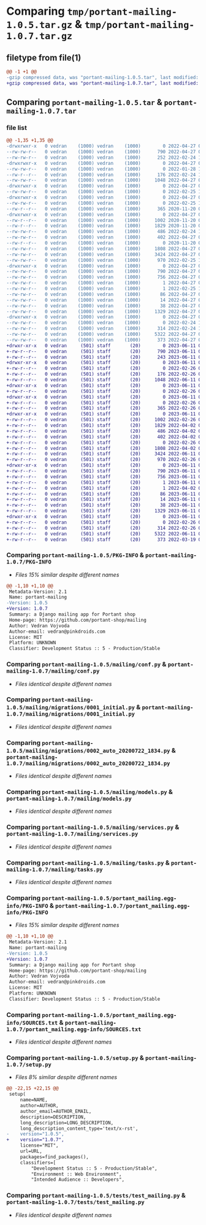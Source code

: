 # Comparing `tmp/portant-mailing-1.0.5.tar.gz` & `tmp/portant-mailing-1.0.7.tar.gz`

## filetype from file(1)

```diff
@@ -1 +1 @@
-gzip compressed data, was "portant-mailing-1.0.5.tar", last modified: Wed Apr 27 09:59:13 2022, max compression
+gzip compressed data, was "portant-mailing-1.0.7.tar", last modified: Sun Jun 11 02:06:42 2023, max compression
```

## Comparing `portant-mailing-1.0.5.tar` & `portant-mailing-1.0.7.tar`

### file list

```diff
@@ -1,35 +1,35 @@
-drwxrwxr-x   0 vedran    (1000) vedran    (1000)        0 2022-04-27 09:59:13.406265 portant-mailing-1.0.5/
--rw-rw-r--   0 vedran    (1000) vedran    (1000)      790 2022-04-27 09:59:13.406265 portant-mailing-1.0.5/PKG-INFO
--rw-rw-r--   0 vedran    (1000) vedran    (1000)      252 2022-02-24 17:14:10.000000 portant-mailing-1.0.5/README.md
-drwxrwxr-x   0 vedran    (1000) vedran    (1000)        0 2022-04-27 09:59:13.402265 portant-mailing-1.0.5/mailing/
--rw-rw-r--   0 vedran    (1000) vedran    (1000)        0 2022-01-28 13:27:13.000000 portant-mailing-1.0.5/mailing/__init__.py
--rw-r--r--   0 vedran    (1000) vedran    (1000)      176 2022-02-24 16:11:31.000000 portant-mailing-1.0.5/mailing/apps.py
--rw-rw-r--   0 vedran    (1000) vedran    (1000)     1048 2022-04-27 09:57:57.000000 portant-mailing-1.0.5/mailing/conf.py
-drwxrwxr-x   0 vedran    (1000) vedran    (1000)        0 2022-04-27 09:59:13.402265 portant-mailing-1.0.5/mailing/management/
--rw-rw-r--   0 vedran    (1000) vedran    (1000)        0 2022-02-25 14:50:28.000000 portant-mailing-1.0.5/mailing/management/__init__.py
-drwxrwxr-x   0 vedran    (1000) vedran    (1000)        0 2022-04-27 09:59:13.402265 portant-mailing-1.0.5/mailing/management/commands/
--rw-rw-r--   0 vedran    (1000) vedran    (1000)        0 2022-02-25 14:46:47.000000 portant-mailing-1.0.5/mailing/management/commands/__init__.py
--rw-r--r--   0 vedran    (1000) vedran    (1000)      365 2020-11-20 09:17:26.000000 portant-mailing-1.0.5/mailing/management/commands/sendmail.py
-drwxrwxr-x   0 vedran    (1000) vedran    (1000)        0 2022-04-27 09:59:13.402265 portant-mailing-1.0.5/mailing/migrations/
--rw-r--r--   0 vedran    (1000) vedran    (1000)     1002 2020-11-20 09:17:26.000000 portant-mailing-1.0.5/mailing/migrations/0001_initial.py
--rw-r--r--   0 vedran    (1000) vedran    (1000)     1829 2020-11-20 09:17:26.000000 portant-mailing-1.0.5/mailing/migrations/0002_auto_20200722_1834.py
--rw-rw-r--   0 vedran    (1000) vedran    (1000)      486 2022-02-24 16:58:16.000000 portant-mailing-1.0.5/mailing/migrations/0003_email_email_from.py
--rw-rw-r--   0 vedran    (1000) vedran    (1000)      402 2022-04-27 09:57:54.000000 portant-mailing-1.0.5/mailing/migrations/0004_alter_email_id.py
--rw-r--r--   0 vedran    (1000) vedran    (1000)        0 2020-11-20 09:17:26.000000 portant-mailing-1.0.5/mailing/migrations/__init__.py
--rw-rw-r--   0 vedran    (1000) vedran    (1000)     1808 2022-04-27 09:57:54.000000 portant-mailing-1.0.5/mailing/models.py
--rw-rw-r--   0 vedran    (1000) vedran    (1000)     3424 2022-04-27 09:57:57.000000 portant-mailing-1.0.5/mailing/services.py
--rw-rw-r--   0 vedran    (1000) vedran    (1000)      970 2022-02-25 14:23:26.000000 portant-mailing-1.0.5/mailing/tasks.py
-drwxrwxr-x   0 vedran    (1000) vedran    (1000)        0 2022-04-27 09:59:13.406265 portant-mailing-1.0.5/portant_mailing.egg-info/
--rw-rw-r--   0 vedran    (1000) vedran    (1000)      790 2022-04-27 09:59:13.000000 portant-mailing-1.0.5/portant_mailing.egg-info/PKG-INFO
--rw-rw-r--   0 vedran    (1000) vedran    (1000)      756 2022-04-27 09:59:13.000000 portant-mailing-1.0.5/portant_mailing.egg-info/SOURCES.txt
--rw-rw-r--   0 vedran    (1000) vedran    (1000)        1 2022-04-27 09:59:13.000000 portant-mailing-1.0.5/portant_mailing.egg-info/dependency_links.txt
--rw-rw-r--   0 vedran    (1000) vedran    (1000)        1 2022-02-25 16:41:39.000000 portant-mailing-1.0.5/portant_mailing.egg-info/not-zip-safe
--rw-rw-r--   0 vedran    (1000) vedran    (1000)       86 2022-04-27 09:59:13.000000 portant-mailing-1.0.5/portant_mailing.egg-info/requires.txt
--rw-rw-r--   0 vedran    (1000) vedran    (1000)       14 2022-04-27 09:59:13.000000 portant-mailing-1.0.5/portant_mailing.egg-info/top_level.txt
--rw-rw-r--   0 vedran    (1000) vedran    (1000)       38 2022-04-27 09:59:13.406265 portant-mailing-1.0.5/setup.cfg
--rw-rw-r--   0 vedran    (1000) vedran    (1000)     1329 2022-04-27 09:58:17.000000 portant-mailing-1.0.5/setup.py
-drwxrwxr-x   0 vedran    (1000) vedran    (1000)        0 2022-04-27 09:59:13.406265 portant-mailing-1.0.5/tests/
--rw-rw-r--   0 vedran    (1000) vedran    (1000)        0 2022-02-24 16:20:44.000000 portant-mailing-1.0.5/tests/__init__.py
--rw-rw-r--   0 vedran    (1000) vedran    (1000)      314 2022-02-24 16:20:03.000000 portant-mailing-1.0.5/tests/mailing_factories.py
--rw-rw-r--   0 vedran    (1000) vedran    (1000)     5322 2022-04-27 09:57:57.000000 portant-mailing-1.0.5/tests/test_mailing.py
--rw-rw-r--   0 vedran    (1000) vedran    (1000)      373 2022-04-27 09:57:54.000000 portant-mailing-1.0.5/tests/test_settings.py
+drwxr-xr-x   0 vedran     (501) staff       (20)        0 2023-06-11 02:06:42.658764 portant-mailing-1.0.7/
+-rw-r--r--   0 vedran     (501) staff       (20)      790 2023-06-11 02:06:42.658590 portant-mailing-1.0.7/PKG-INFO
+-rw-r--r--   0 vedran     (501) staff       (20)      243 2023-06-11 02:00:31.000000 portant-mailing-1.0.7/README.md
+drwxr-xr-x   0 vedran     (501) staff       (20)        0 2023-06-11 02:06:42.655551 portant-mailing-1.0.7/mailing/
+-rw-r--r--   0 vedran     (501) staff       (20)        0 2022-02-26 04:31:25.000000 portant-mailing-1.0.7/mailing/__init__.py
+-rw-r--r--   0 vedran     (501) staff       (20)      176 2022-02-26 04:31:25.000000 portant-mailing-1.0.7/mailing/apps.py
+-rw-r--r--   0 vedran     (501) staff       (20)     1048 2022-06-11 01:22:16.000000 portant-mailing-1.0.7/mailing/conf.py
+drwxr-xr-x   0 vedran     (501) staff       (20)        0 2023-06-11 02:06:42.655781 portant-mailing-1.0.7/mailing/management/
+-rw-r--r--   0 vedran     (501) staff       (20)        0 2022-02-26 04:31:25.000000 portant-mailing-1.0.7/mailing/management/__init__.py
+drwxr-xr-x   0 vedran     (501) staff       (20)        0 2023-06-11 02:06:42.655968 portant-mailing-1.0.7/mailing/management/commands/
+-rw-r--r--   0 vedran     (501) staff       (20)        0 2022-02-26 04:31:25.000000 portant-mailing-1.0.7/mailing/management/commands/__init__.py
+-rw-r--r--   0 vedran     (501) staff       (20)      365 2022-02-26 04:31:25.000000 portant-mailing-1.0.7/mailing/management/commands/sendmail.py
+drwxr-xr-x   0 vedran     (501) staff       (20)        0 2023-06-11 02:06:42.656879 portant-mailing-1.0.7/mailing/migrations/
+-rw-r--r--   0 vedran     (501) staff       (20)     1002 2022-02-26 04:31:25.000000 portant-mailing-1.0.7/mailing/migrations/0001_initial.py
+-rw-r--r--   0 vedran     (501) staff       (20)     1829 2022-04-02 04:36:23.000000 portant-mailing-1.0.7/mailing/migrations/0002_auto_20200722_1834.py
+-rw-r--r--   0 vedran     (501) staff       (20)      486 2022-04-02 04:35:50.000000 portant-mailing-1.0.7/mailing/migrations/0003_email_email_from.py
+-rw-r--r--   0 vedran     (501) staff       (20)      402 2022-04-02 04:38:56.000000 portant-mailing-1.0.7/mailing/migrations/0004_alter_email_id.py
+-rw-r--r--   0 vedran     (501) staff       (20)        0 2022-02-26 04:31:25.000000 portant-mailing-1.0.7/mailing/migrations/__init__.py
+-rw-r--r--   0 vedran     (501) staff       (20)     1808 2022-04-02 04:38:49.000000 portant-mailing-1.0.7/mailing/models.py
+-rw-r--r--   0 vedran     (501) staff       (20)     3424 2022-06-11 01:22:16.000000 portant-mailing-1.0.7/mailing/services.py
+-rw-r--r--   0 vedran     (501) staff       (20)      970 2022-02-26 04:31:25.000000 portant-mailing-1.0.7/mailing/tasks.py
+drwxr-xr-x   0 vedran     (501) staff       (20)        0 2023-06-11 02:06:42.657613 portant-mailing-1.0.7/portant_mailing.egg-info/
+-rw-r--r--   0 vedran     (501) staff       (20)      790 2023-06-11 02:06:42.000000 portant-mailing-1.0.7/portant_mailing.egg-info/PKG-INFO
+-rw-r--r--   0 vedran     (501) staff       (20)      756 2023-06-11 02:06:42.000000 portant-mailing-1.0.7/portant_mailing.egg-info/SOURCES.txt
+-rw-r--r--   0 vedran     (501) staff       (20)        1 2023-06-11 02:06:42.000000 portant-mailing-1.0.7/portant_mailing.egg-info/dependency_links.txt
+-rw-r--r--   0 vedran     (501) staff       (20)        1 2022-04-02 06:07:25.000000 portant-mailing-1.0.7/portant_mailing.egg-info/not-zip-safe
+-rw-r--r--   0 vedran     (501) staff       (20)       86 2023-06-11 02:06:42.000000 portant-mailing-1.0.7/portant_mailing.egg-info/requires.txt
+-rw-r--r--   0 vedran     (501) staff       (20)       14 2023-06-11 02:06:42.000000 portant-mailing-1.0.7/portant_mailing.egg-info/top_level.txt
+-rw-r--r--   0 vedran     (501) staff       (20)       38 2023-06-11 02:06:42.658813 portant-mailing-1.0.7/setup.cfg
+-rw-r--r--   0 vedran     (501) staff       (20)     1329 2023-06-11 02:06:36.000000 portant-mailing-1.0.7/setup.py
+drwxr-xr-x   0 vedran     (501) staff       (20)        0 2023-06-11 02:06:42.658334 portant-mailing-1.0.7/tests/
+-rw-r--r--   0 vedran     (501) staff       (20)        0 2022-02-26 04:31:25.000000 portant-mailing-1.0.7/tests/__init__.py
+-rw-r--r--   0 vedran     (501) staff       (20)      314 2022-02-26 04:31:25.000000 portant-mailing-1.0.7/tests/mailing_factories.py
+-rw-r--r--   0 vedran     (501) staff       (20)     5322 2022-06-11 01:22:16.000000 portant-mailing-1.0.7/tests/test_mailing.py
+-rw-r--r--   0 vedran     (501) staff       (20)      373 2022-03-19 04:16:23.000000 portant-mailing-1.0.7/tests/test_settings.py
```

### Comparing `portant-mailing-1.0.5/PKG-INFO` & `portant-mailing-1.0.7/PKG-INFO`

 * *Files 15% similar despite different names*

```diff
@@ -1,10 +1,10 @@
 Metadata-Version: 2.1
 Name: portant-mailing
-Version: 1.0.5
+Version: 1.0.7
 Summary: a Django mailing app for Portant shop
 Home-page: https://github.com/portant-shop/mailing
 Author: Vedran Vojvoda
 Author-email: vedran@pinkdroids.com
 License: MIT
 Platform: UNKNOWN
 Classifier: Development Status :: 5 - Production/Stable
```

### Comparing `portant-mailing-1.0.5/mailing/conf.py` & `portant-mailing-1.0.7/mailing/conf.py`

 * *Files identical despite different names*

### Comparing `portant-mailing-1.0.5/mailing/migrations/0001_initial.py` & `portant-mailing-1.0.7/mailing/migrations/0001_initial.py`

 * *Files identical despite different names*

### Comparing `portant-mailing-1.0.5/mailing/migrations/0002_auto_20200722_1834.py` & `portant-mailing-1.0.7/mailing/migrations/0002_auto_20200722_1834.py`

 * *Files identical despite different names*

### Comparing `portant-mailing-1.0.5/mailing/models.py` & `portant-mailing-1.0.7/mailing/models.py`

 * *Files identical despite different names*

### Comparing `portant-mailing-1.0.5/mailing/services.py` & `portant-mailing-1.0.7/mailing/services.py`

 * *Files identical despite different names*

### Comparing `portant-mailing-1.0.5/mailing/tasks.py` & `portant-mailing-1.0.7/mailing/tasks.py`

 * *Files identical despite different names*

### Comparing `portant-mailing-1.0.5/portant_mailing.egg-info/PKG-INFO` & `portant-mailing-1.0.7/portant_mailing.egg-info/PKG-INFO`

 * *Files 15% similar despite different names*

```diff
@@ -1,10 +1,10 @@
 Metadata-Version: 2.1
 Name: portant-mailing
-Version: 1.0.5
+Version: 1.0.7
 Summary: a Django mailing app for Portant shop
 Home-page: https://github.com/portant-shop/mailing
 Author: Vedran Vojvoda
 Author-email: vedran@pinkdroids.com
 License: MIT
 Platform: UNKNOWN
 Classifier: Development Status :: 5 - Production/Stable
```

### Comparing `portant-mailing-1.0.5/portant_mailing.egg-info/SOURCES.txt` & `portant-mailing-1.0.7/portant_mailing.egg-info/SOURCES.txt`

 * *Files identical despite different names*

### Comparing `portant-mailing-1.0.5/setup.py` & `portant-mailing-1.0.7/setup.py`

 * *Files 8% similar despite different names*

```diff
@@ -22,15 +22,15 @@
 setup(
     name=NAME,
     author=AUTHOR,
     author_email=AUTHOR_EMAIL,
     description=DESCRIPTION,
     long_description=LONG_DESCRIPTION,
     long_description_content_type='text/x-rst',
-    version="1.0.5",
+    version="1.0.7",
     license="MIT",
     url=URL,
     packages=find_packages(),
     classifiers=[
         "Development Status :: 5 - Production/Stable",
         "Environment :: Web Environment",
         "Intended Audience :: Developers",
```

### Comparing `portant-mailing-1.0.5/tests/test_mailing.py` & `portant-mailing-1.0.7/tests/test_mailing.py`

 * *Files identical despite different names*

